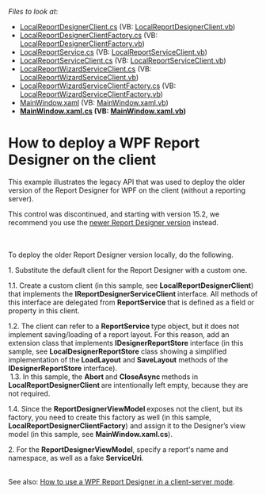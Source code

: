 <!-- default file list -->
*Files to look at*:

* [LocalReportDesignerClient.cs](./CS/WpfReportDesigner_local/LocalReportDesignerClient.cs) (VB: [LocalReportDesignerClient.vb](./VB/WpfReportDesigner_local/LocalReportDesignerClient.vb))
* [LocalReportDesignerClientFactory.cs](./CS/WpfReportDesigner_local/LocalReportDesignerClientFactory.cs) (VB: [LocalReportDesignerClientFactory.vb](./VB/WpfReportDesigner_local/LocalReportDesignerClientFactory.vb))
* [LocalReportService.cs](./CS/WpfReportDesigner_local/LocalReportService.cs) (VB: [LocalReportServiceClient.vb](./VB/WpfReportDesigner_local/LocalReportServiceClient.vb))
* [LocalReportServiceClient.cs](./CS/WpfReportDesigner_local/LocalReportServiceClient.cs) (VB: [LocalReportServiceClient.vb](./VB/WpfReportDesigner_local/LocalReportServiceClient.vb))
* [LocalReportWizardServiceClient.cs](./CS/WpfReportDesigner_local/LocalReportWizardServiceClient.cs) (VB: [LocalReportWizardServiceClient.vb](./VB/WpfReportDesigner_local/LocalReportWizardServiceClient.vb))
* [LocalReportWizardServiceClientFactory.cs](./CS/WpfReportDesigner_local/LocalReportWizardServiceClientFactory.cs) (VB: [LocalReportWizardServiceClientFactory.vb](./VB/WpfReportDesigner_local/LocalReportWizardServiceClientFactory.vb))
* [MainWindow.xaml](./CS/WpfReportDesigner_local/MainWindow.xaml) (VB: [MainWindow.xaml.vb](./VB/WpfReportDesigner_local/MainWindow.xaml.vb))
* **[MainWindow.xaml.cs](./CS/WpfReportDesigner_local/MainWindow.xaml.cs) (VB: [MainWindow.xaml.vb](./VB/WpfReportDesigner_local/MainWindow.xaml.vb))**
<!-- default file list end -->
# How to deploy a WPF Report Designer on the client


<p>This example illustrates the legacy API that was used to deploy the older version of the Report Designer for WPF on the client (without a reporting server).</p>
<p>This control was discontinued, and starting with version 15.2, we recommend you use the <a href="https://documentation.devexpress.com/#XtraReports/CustomDocument114104">newer Report Designer version</a> instead.<br><br><br></p>
<p>To deploy the older Report Designer version locally, do the following.</p>
<p>1. Substitute the default client for the Report Designer with a custom one.</p>
<p>1.1. Create a custom client (in this sample, see <strong>LocalReportDesignerClient</strong>) that implements the <strong>IReportDesignerServiceClient </strong>interface. All methods of this interface are delegated from <strong>ReportService </strong>that is defined as a field or property in this client.</p>
<p>1.2. The client can refer to a <strong>ReportService </strong>type object, but it does not implement saving/loading of a report layout. For this reason, add an extension class that implements <strong>IDesignerReportStore</strong> interface (in this sample, see <strong>LocalDesignerReportStor</strong><strong>e</strong> class showing a simplified implementation of the<strong> LoadLayout</strong> and <strong>SaveLayout</strong> methods of the <strong>IDesignerReportStore</strong> interface). <br>  1.3. In this sample, the <strong>Abort </strong>and <strong>CloseAsync </strong>methods in <strong>LocalReportDesignerClient </strong>are intentionally left empty, because they are not required.</p>
<p>1.4. Since the <strong>ReportDesignerViewModel </strong>exposes not the client, but its factory, you need to create this factory as well (in this sample, <strong>LocalReportDesignerClientFactory</strong>) and assign it to the Designer’s view model (in this sample, see <strong>MainWindow.xaml.cs</strong>).</p>
<p>2. For the <strong>ReportDesignerViewModel</strong>, specify a report's name and namespace, as well as a fake <strong>ServiceUri</strong>.</p>
<p><br> See also: <a href="https://www.devexpress.com/Support/Center/p/E4018">How to use a WPF Report Designer in a client-server mode</a>.</p>

<br/>


